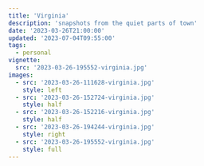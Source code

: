 ```yaml
---
title: 'Virginia'
description: 'snapshots from the quiet parts of town'
date: '2023-03-26T21:00:00'
updated: '2023-07-04T09:55:00'
tags:
  - personal
vignette:
  src: '2023-03-26-195552-virginia.jpg'
images:
  - src: '2023-03-26-111628-virginia.jpg'
    style: left
  - src: '2023-03-26-152724-virginia.jpg'
    style: half
  - src: '2023-03-26-152216-virginia.jpg'
    style: half
  - src: '2023-03-26-194244-virginia.jpg'
    style: right
  - src: '2023-03-26-195552-virginia.jpg'
    style: full
---
```

